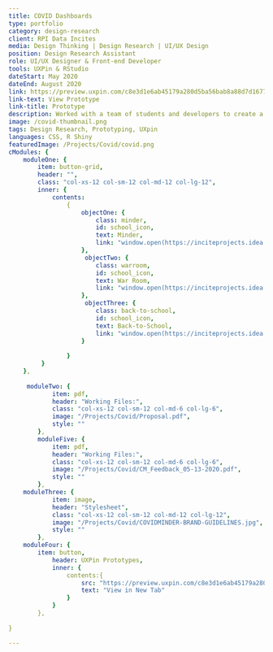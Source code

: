 ```yaml
---
title: COVID Dashboards  
type: portfolio
category: design-research
client: RPI Data Incites
media: Design Thinking | Design Research | UI/UX Design 
position: Design Research Assistant
role: UI/UX Designer & Front-end Developer
tools: UXPin & RStudio
dateStart: May 2020 
dateEnd: August 2020
link: https://preview.uxpin.com/c8e3d1e6ab45179a280d5ba56bab8a88d7d16774#/pages/130758811?mode=f
link-text: View Prototype
link-title: Prototype
description: Worked with a team of students and developers to create a series of web applications to be used by Rensselaer Polytechnic Institute following the COVID-19 outbreak. I served as the 'design consultant' and oversaw/helped to implement all UI design for web applications. I also created a series of templates to be used by students in future projects.  
image: /covid-thumbnail.png
tags: Design Research, Prototyping, UXpin
languages: CSS, R Shiny 
featuredImage: /Projects/Covid/covid.png
cModules: {
    moduleOne: { 
        item: button-grid, 
        header: "",
        class: "col-xs-12 col-sm-12 col-md-12 col-lg-12",
        inner: {
            contents: 
                {
                    objectOne: {
                        class: minder, 
                        id: school_icon,
                        text: Minder,
                        link: "window.open(https://inciteprojects.idea.rpi.edu/apps/covidminder/?_inputs_&state_name=%22Vermont%22&tab=%22national_report_card%22&_values_&adamodal=true,'_blank','resizable=yes')"
                    },
                     objectTwo: {
                        class: warroom, 
                        id: school_icon,
                        text: War Room,
                        link: "window.open(https://inciteprojects.idea.rpi.edu/apps/warroom/,'_blank','resizable=yes')"
                    },
                     objectThree: {
                        class: back-to-school, 
                        id: school_icon,
                        text: Back-to-School,
                        link: "window.open(https://inciteprojects.idea.rpi.edu/apps/backtoschool/,'_blank', 'resizable=yes')"
                    }
                   
                }
         }
    },
   
     moduleTwo: { 
            item: pdf, 
            header: "Working Files:",
            class: "col-xs-12 col-sm-12 col-md-6 col-lg-6",
            image: "/Projects/Covid/Proposal.pdf",
            style: ""
        },
        moduleFive: { 
            item: pdf, 
            header: "Working Files:",
            class: "col-xs-12 col-sm-12 col-md-6 col-lg-6",
            image: "/Projects/Covid/CM_Feedback_05-13-2020.pdf",
            style: ""
        },
    moduleThree: { 
            item: image, 
            header: "Stylesheet",
            class: "col-xs-12 col-sm-12 col-md-12 col-lg-12",
            image: "/Projects/Covid/COVIDMINDER-BRAND-GUIDELINES.jpg",
            style: ""
        },
    moduleFour: { 
        item: button, 
            header: UXPin Prototypes,
            inner: {
                contents:{
                    src: "https://preview.uxpin.com/c8e3d1e6ab45179a280d5ba56bab8a88d7d16774#/pages/130758811?mode=f",
                    text: "View in New Tab" 
                }
            }  
        }, 
    
}

---
```




